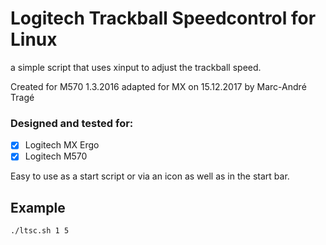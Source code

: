 # Logitech Trackball Speedcontrol for Linux        
a simple script that uses xinput to adjust the trackball speed.  

Created for M570 1.3.2016 adapted for MX on 15.12.2017 by Marc-André Tragé

### Designed and tested for:
- [x] Logitech MX Ergo                               
- [x] Logitech M570   
                                                                   
Easy to use as a start script or via an icon as well as in the start bar.                                                                   
## Example

    ./ltsc.sh 1 5
    
